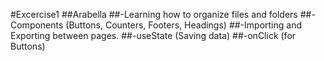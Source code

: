 #Excercise1
##Arabella
##-Learning how to organize files and folders
##-Components (Buttons, Counters, Footers, Headings)
##-Importing and Exporting between pages.
##-useState (Saving data)
##-onClick (for Buttons)
